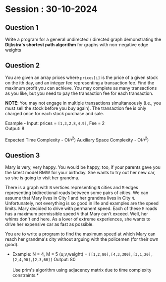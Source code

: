 # Session : 30-10-2024

## Question 1

Write a program for a general undirected / directed graph demonstrating the **Dijkstra's shortest path algorithm** for graphs with non-negative edge weights

## Question 2

You are given an array prices where `prices[i]` is the price of a given stock on the ith day, and an integer fee representing a transaction fee. Find the maximum profit you can achieve. You may complete as many transactions as you like, but you need to pay the transaction fee for each transaction.

**NOTE**: You may not engage in multiple transactions simultaneously (i.e., you must sell the stock before you buy again). The transaction fee is only charged once for each stock purchase and sale.

Example - 
Input: prices = `[1,3,2,8,4,9]`, Fee = 2 \
Output: 8 \
\
Expected Time Complexity - O($n^2$) 
Auxiliary Space Complexity - O($n^2$)

## Question 3

Mary is very, very happy. You would be happy, too, if your parents gave you the latest model BMW for your birthday. She wants to try out her new car, so she is going to visit her grandma. 

There is a graph with `N` vertices representing `N` cities and `M` edges representing bidirectional roads between some pairs of cities. We can assume that Mary lives in City 1 and her grandma lives in City `N`. Unfortunately, not everything is so good in life and examples are the speed limits. Mary decided to drive with permanent speed. Each of these `M` roads has a maximum permissible speed `V` that Mary can't exceed. Well, her whims don't end here. As a lover of extreme experiences, she wants to drive her expensive car as fast as possible.

You are to write a program to find the maximum speed at which Mary can reach her grandma's city without arguing with the policemen (for their own good).

* Example:
N = 4, M = 5
(u,v,weight) = `[[1,2,80],[4,3,300],[3,1,20],[2,4,90],[2,3,60]]`
Output: 80 \
\
Use prim's algorithm using adjacency matrix due to time complexity constraints.*
